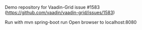 Demo repository for Vaadin-Grid issue #1583 (https://github.com/vaadin/vaadin-grid/issues/1583)

Run with mvn spring-boot run
Open browser to localhost:8080
